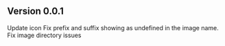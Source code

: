 ## Version 0.0.1

Update icon
Fix prefix and suffix showing as undefined in the image name.
Fix image directory issues

